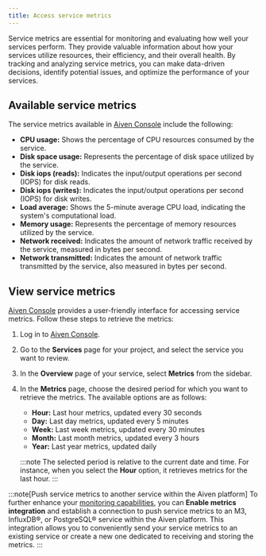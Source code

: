 ```yaml
---
title: Access service metrics
---
```


Service metrics are essential for monitoring and evaluating how well
your services perform. They provide valuable information about how your
services utilize resources, their efficiency, and their overall health.
By tracking and analyzing service metrics, you can make data-driven
decisions, identify potential issues, and optimize the performance of
your services.

## Available service metrics

The service metrics available in [Aiven
Console](https://console.aiven.io/) include the following:

-   **CPU usage:** Shows the percentage of CPU resources consumed by the
    service.
-   **Disk space usage:** Represents the percentage of disk space
    utilized by the service.
-   **Disk iops (reads):** Indicates the input/output operations per
    second (IOPS) for disk reads.
-   **Disk iops (writes):** Indicates the input/output operations per
    second (IOPS) for disk writes.
-   **Load average:** Shows the 5-minute average CPU load, indicating
    the system's computational load.
-   **Memory usage:** Represents the percentage of memory resources
    utilized by the service.
-   **Network received:** Indicates the amount of network traffic
    received by the service, measured in bytes per second.
-   **Network transmitted:** Indicates the amount of network traffic
    transmitted by the service, also measured in bytes per second.

## View service metrics

[Aiven Console](https://console.aiven.io/) provides a user-friendly
interface for accessing service metrics. Follow these steps to retrieve
the metrics:

1.  Log in to [Aiven Console](https://console.aiven.io/).

2.  Go to the **Services** page for your project, and select the service
    you want to review.

3.  In the **Overview** page of your service, select **Metrics** from
    the sidebar.

4.  In the **Metrics** page, choose the desired period for which you
    want to retrieve the metrics. The available options are as follows:

    -   **Hour:** Last hour metrics, updated every 30 seconds
    -   **Day:** Last day metrics, updated every 5 minutes
    -   **Week:** Last week metrics, updated every 30 minutes
    -   **Month:** Last month metrics, updated every 3 hours
    -   **Year:** Last year metrics, updated daily

    :::note
    The selected period is relative to the current date and time. For
    instance, when you select the **Hour** option, it retrieves metrics
    for the last hour.
    :::

:::note[Push service metrics to another service within the Aiven platform]
To further enhance your
[monitoring capabilities](/docs/platform/howto/monitoring-services), you can **Enable metrics integration** and establish a
connection to push service metrics to an M3, InfluxDB®, or PostgreSQL®
service within the Aiven platform. This integration allows you to
conveniently send your service metrics to an existing service or create
a new one dedicated to receiving and storing the metrics.
:::
